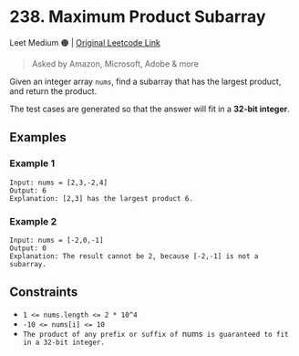 
# 238. Maximum Product Subarray

Leet Medium 🟠 | [Original Leetcode Link](https://leetcode.com/problems/maximum-product-subarray/)

> Asked by Amazon, Microsoft, Adobe & more

Given an integer array `nums`, find a subarray that has the largest product, and return the product.

The test cases are generated so that the answer will fit in a **32-bit integer**.

## Examples
### Example 1
```
Input: nums = [2,3,-2,4]
Output: 6
Explanation: [2,3] has the largest product 6.
```

### Example 2
```
Input: nums = [-2,0,-1]
Output: 0
Explanation: The result cannot be 2, because [-2,-1] is not a subarray.
```

## Constraints
- `1 <= nums.length <= 2 * 10^4`
- `-10 <= nums[i] <= 10`
- `The product of any prefix or suffix of `nums` is guaranteed to fit in a 32-bit integer.`
